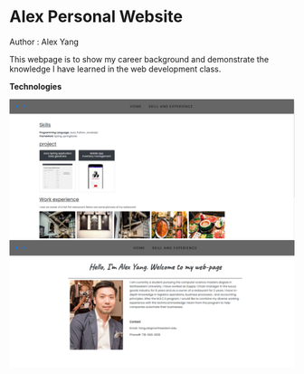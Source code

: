  # Alex Personal Website
 Author : Alex Yang
 
 This webpage is to show my career background and demonstrate the knowledge I have learned in the web development class.
 
 **Technologies**
 
 ![alt text](https://github.com/AZYDEVE/index.html/blob/main/image/printscreen1.png)
 ![alt text](https://github.com/AZYDEVE/index.html/blob/main/image/printscreen2.png)
